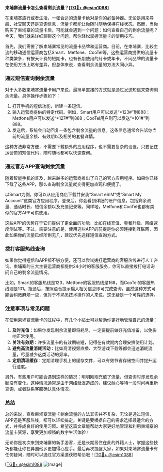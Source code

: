 **柬埔寨流量卡怎么查看剩余流量？[[TG💪+ @esim1088](https://t.me/s/esim1088)]**

在柬埔寨旅行或者生活，一张合适的流量卡绝对是你的必备神器。无论是用来导航、社交聊天还是查询信息，流量卡都能让你随时随地保持在线状态。然而，当你购买了柬埔寨的流量卡后，可能就会遇到一个问题：如何查看自己的剩余流量呢？今天，我们就来详细聊聊这个问题，帮你轻松掌握流量卡的使用技巧。

首先，我们需要了解柬埔寨常见的流量卡品牌和运营商。目前，在柬埔寨，比较主流的移动通信运营商包括Smart、Metfone、CooTel等。这些运营商提供的流量卡种类繁多，有按天计费的短期卡，也有长期使用的月卡或年卡。不同品牌的流量卡在使用方法上略有差异，但总体来说，查看剩余流量的方法大同小异。

### **通过短信查询剩余流量**

对于大多数柬埔寨流量卡用户来说，最简单直接的方式就是通过发送短信来查询剩余流量。具体操作步骤如下：

1. 打开手机的短信功能，新建一条短信。
2. 输入运营商提供的特定代码。例如，Smart用户可以发送“*123#”到888；Metfone用户可以发送“*127#”到888；CooTel用户则可以发送“*101#”到888。
3. 发送后，系统会自动回复一条包含剩余流量的信息。这条信息通常会告诉你当前的流量余额、有效期以及相关的套餐详情。

这种方法非常方便，不需要下载额外的应用程序，也不需要复杂的设置。只要记住运营商的短信代码，随时随地都可以快速查询。

### **通过官方APP查询剩余流量**

随着智能手机的普及，越来越多的运营商推出了自己的官方应用程序。如果你已经下载了这些APP，那么查询剩余流量就变得更加直观和便捷了。

以Smart为例，你可以从应用商店下载并安装“Smart eSIM”或“Smart My Account”这类官方应用程序。登录后，你会看到详细的账户信息，包括剩余流量、通话时长、短信余额以及充值记录等。同样地，Metfone和CooTel也都有类似的官方APP可供使用。

这些APP的优势在于它们提供了更全面的功能，比如在线充值、套餐升级、网络速度测试等。不过，需要注意的是，使用这些APP的前提是你必须连接到互联网，因此如果你的流量已经所剩无几，建议优先选择短信查询方式。

### **拨打客服热线查询**

如果你觉得短信和APP都不够方便，还可以尝试拨打运营商的客服热线进行人工咨询。柬埔寨的三大主要运营商都提供24小时的客服服务，你可以直接拨打电话询问自己的剩余流量情况。

比如，Smart的客服热线是123，Metfone的客服热线是168，而CooTel的客服热线则是101。拨通后，按照语音提示输入相关信息即可完成查询。虽然这种方式可能会稍微麻烦一些，但对于不熟悉技术操作的人来说，这无疑是一个可靠的选择。

### **注意事项与常见问题**

在使用柬埔寨流量卡的过程中，有几个小贴士可以帮助你更好地管理自己的流量：

1. **及时充值**：如果你发现剩余流量即将耗尽，一定要提前做好充值准备，以免影响正常使用。
2. **关注有效期**：许多流量卡的有效期较短，记得在有效期内合理安排使用计划。
3. **避免高流量消耗活动**：比如高清视频直播、大型游戏下载等都会迅速消耗流量，尽量减少这类活动的频率。
4. **定期清理缓存**：定期清理手机上的缓存文件，可以有效节省存储空间并提升运行速度。

另外，有些用户可能会遇到这样的情况：明明刚刚充值了流量，但查询时却发现余额没有变化。这种情况通常是由于网络延迟造成的，建议耐心等待一段时间再重新查询，或者联系客服确认具体情况。

### **总结**

总的来说，查看柬埔寨流量卡剩余流量的方法其实并不复杂，无论是通过短信、APP还是客服热线，都可以轻松搞定。关键是要根据自己的需求选择最适合的方式，并养成良好的使用习惯。希望这篇文章能帮助大家更好地管理和利用柬埔寨的流量卡资源，享受更加顺畅的数字生活体验！

无论你是初次来到柬埔寨的新手游客，还是长期居住在此的外籍人士，掌握这些技巧都能让你在异国他乡更加得心应手。最后再次提醒大家，如果对柬埔寨流量卡有任何疑问，随时可以通过官方渠道获取帮助哦！[[TG💪+ @esim1088](https://t.me/s/esim1088)] 

[[TG💪+ @esim1088](https://t.me/s/esim1088) ![Image](https://i.postimg.cc/4NQfJmqS/Snipaste-2025-05-13-00-14-12.png)]